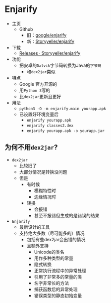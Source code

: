 # Enjarify

* 主页
  * Github
    * 旧：[google/enjarify](https://github.com/google/enjarify)
    * 新：[Storyyeller/enjarify](https://github.com/Storyyeller/enjarify)
* 下载
  * [Releases · Storyyeller/enjarify](https://github.com/Storyyeller/enjarify/releases)
* 功能
  * 把安卓的`Dalvik`字节码转换为Java的`字节码`
    * 和`dex2jar`类似
* 特点
  * Google 官方开源的
  * 用`Python 3`写的
  * 比`dex2jar`更新且更好
* 用法
  * `python3 -O -m enjarify.main yourapp.apk`
  * 已设置好环境变量后
    * `enjarify yourapp.apk`
    * `enjarify classes2.dex`
    * `enjarify yourapp.apk -o yourapp.jar`

## 为何不用`dex2jar`?

* `dex2jar`
  * 比较旧了
  * 大部分情况是转换没问题
  * 但是
    * 有时候
      * 模糊特性时
      * 边缘情况时
    * 转换
      * 会报错
      * 甚至不报错但生成的是错误的结果
* `Enjarify`
  * 最新设计的工具
  * 支持绝大多数（尽可能多的）情况
    * 包括有些dex2jar会出错的情况
    * 且额外支持
      * Unicode的类名
      * 用作多种类型的常量
      * 隐式转换
      * 正常执行流程中的异常处理
      * 引用了非常多的常量的类
      * 名字非常长的方法
      * 捕获函数后的异常处理
      * 错误类型的静态初始变量